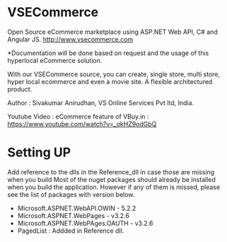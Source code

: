 # VSECommerce
Open Source eCommerce marketplace using ASP.NET Web API, C# and Angular JS. http://www.vsecommerce.com

*Documentation will be done based on request and the usage of this hyperlocal eCommerce solution.

With our VSECommerce source, you can create, single store, multi store, hyper local ecommerce and even a movie site. A flexible architectured product.

Author : Sivakumar Anirudhan, VS Online Services Pvt ltd, India.

Youtube Video : eCommerce feature of VBuy.in : https://www.youtube.com/watch?v=_okHZ9odGbQ

# Setting UP

Add reference to the dlls in the Reference_dll in case those are missing when you build
Most of the nuget packages should already be installed when you build the application. 
However if any of them is missed, please see the list of packages with version below.

* Microsoft.ASPNET.WebAPI.OWIN - 5.2.2
* Microsoft.ASPNET.WebPages - v3.2.6
* Microsoft.ASPNET.WebPAges.OAUTH - v3.2.6
* PagedList : Addded in Reference dll.
